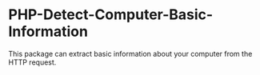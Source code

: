 # PHP-Detect-Computer-Basic-Information
This package can extract basic information about your computer from the HTTP request.
